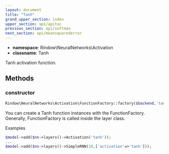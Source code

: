 ```yaml
---
layout: document
title: "Tanh"
grand_upper_section: index
upper_section: api/apitoc
previous_section: api/softmax
next_section: api/meansquarederror
---
```


- **namespace**: Rindow\NeuralNetworks\Activation
- **classname**: Tanh

Tanh activation function.

Methods
-------

### constructor
```php
Rindow\NeuralNetworks\Activation\FunctionFactory::factory($backend,'tanh');
```
You can create a Tanh function instances with the FunctionFactory.
Generally, FunctionFactory is called inside the layer class.

Examples

```php
$model->add($nn->layers()->Activation('tanh'));
...
$model->add($nn->layers()->SimpleRNN(10,['activation'=>'tanh']));
```
